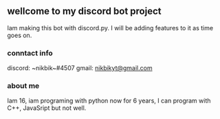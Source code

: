 ## wellcome to my discord bot project

Iam making this bot with discord.py. I will be adding features to it as time goes on.

### conntact info
discord: ~nikbik~#4507
gmail: nikbikyt@gmail.com

### about me
Iam 16, iam programing with python now for 6 years, I can program with C++, JavaSript but not well.
